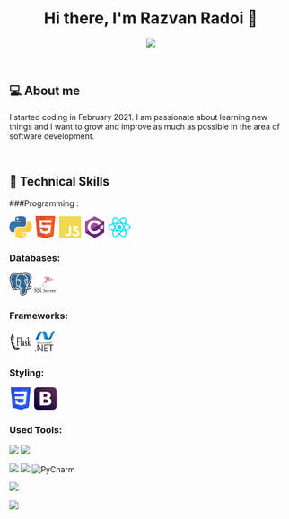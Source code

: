 <h1 align="center">Hi there, I'm Razvan Radoi 👋</h1>

<p align="center"> 
 <a href="https://github.com/radoi-razvan" alt="radoi-razvan's github">
   <img src="https://img.shields.io/badge/-@radoi--razvan-%23181717?style=flat-square&logo=github" />
 </a>
</p>

<br />

## 💻 About me 

I started coding in February 2021. I am passionate about learning new things and I want to grow and improve as much as possible in the area of software development.

<br />

## 💼 Technical Skills

###Programming :
<p align="left">
  	<img src="https://raw.githubusercontent.com/radoi-razvan/radoi-razvan/main/assets/python.svg" alt="python" width="40" height="40"/>
    <img src="https://raw.githubusercontent.com/radoi-razvan/radoi-razvan/main/assets/html.svg" alt="html" width="40" height="40"/>
    <img src="https://raw.githubusercontent.com/radoi-razvan/radoi-razvan/main/assets/javascript.svg" alt="javascript" width="40" height="40"/>
    <img src="https://raw.githubusercontent.com/radoi-razvan/radoi-razvan/main/assets/csharp.svg" alt="csharp" width="40" height="40"/>
    <img src="https://raw.githubusercontent.com/radoi-razvan/radoi-razvan/main/assets/react.svg" alt="react" width="40" height="40"/>
</p>

### Databases:
<p align="left">
  	<img src="https://raw.githubusercontent.com/radoi-razvan/radoi-razvan/main/assets/postgresql.svg" alt="postgresql" width="40" height="40"/>
    <img src="https://raw.githubusercontent.com/radoi-razvan/radoi-razvan/main/assets/sql-server.svg" alt="sql-server" width="40" height="40"/>
</p>

### Frameworks:
<p align="left">
  	<img src="https://raw.githubusercontent.com/radoi-razvan/radoi-razvan/main/assets/flask.svg" alt="flask" width="40" height="40"/>
    <img src="https://raw.githubusercontent.com/radoi-razvan/radoi-razvan/main/assets/dotnet.svg" alt="dotnet" width="40" height="40"/>
</p>

### Styling:
<p align="left">
  	<img src="https://raw.githubusercontent.com/radoi-razvan/radoi-razvan/main/assets/css.svg" alt="css" width="40" height="40"/>
    <img src="https://raw.githubusercontent.com/radoi-razvan/radoi-razvan/main/assets/bootstrap.svg" alt="bootstrap" width="40" height="40"/>
</p>

### Used Tools:

![](https://img.shields.io/badge/Git-informational?style=for-the-badge&logo=Git&color=3d2d00)
![](https://img.shields.io/badge/GitHub-informational?style=for-the-badge&logo=GitHub&color=181717)

![](https://img.shields.io/badge/Visual%20Studio%20Code-informational?style=for-the-badge&logo=Visual%20Studio%20Code&color=00a1f1)
![](https://img.shields.io/badge/Visual%20Studio-informational?style=for-the-badge&logo=Visual%20Studio&color=783bd2)
![PyCharm](https://img.shields.io/badge/PyCharm-143?style=for-the-badge&logo=pycharm&logoColor=black&color=black&labelColor=green)

![](https://img.shields.io/badge/Postman-informational?style=for-the-badge&logo=Postman&color=ef5b25)

![](https://img.shields.io/badge/Heroku-informational?style=for-the-badge&logo=Heroku&color=430098)